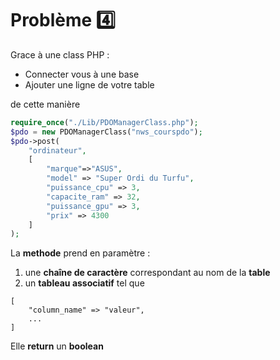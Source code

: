 # Problème 4️⃣

Grace à une class PHP :
- Connecter vous à une base
- Ajouter une ligne de votre table

de cette manière

```php
require_once("./Lib/PDOManagerClass.php");
$pdo = new PDOManagerClass("nws_courspdo");
$pdo->post(
    "ordinateur", 
    [
        "marque"=>"ASUS",
        "model" => "Super Ordi du Turfu",
        "puissance_cpu" => 3,
        "capacite_ram" => 32,
        "puissance_gpu" => 3,
        "prix" => 4300
    ]
);
```

La __methode__ prend en paramètre : 
1. une __chaîne de caractère__ correspondant au nom de la __table__
2. un __tableau associatif__ tel que
```
[
    "column_name" => "valeur",
    ...
]
```

Elle __return__ un __boolean__